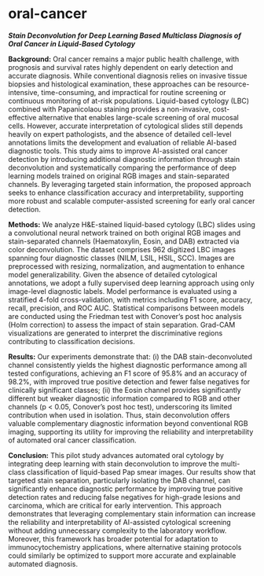 # **oral-cancer**
**_Stain Deconvolution for Deep Learning Based Multiclass Diagnosis of Oral Cancer in Liquid-Based Cytology_**


**Background:** Oral cancer remains a major public health challenge, with prognosis and survival rates highly dependent on early detection
and accurate diagnosis. While conventional diagnosis relies on invasive tissue biopsies and histological examination, these approaches can
be resource-intensive, time-consuming, and impractical for routine screening or continuous monitoring of at-risk populations. Liquid-based
cytology (LBC) combined with Papanicolaou staining provides a non-invasive, cost-effective alternative that enables large-scale screening
of oral mucosal cells. However, accurate interpretation of cytological slides still depends heavily on expert pathologists, and the absence
of detailed cell-level annotations limits the development and evaluation of reliable AI-based diagnostic tools. This study aims to improve
AI-assisted oral cancer detection by introducing additional diagnostic information through stain deconvolution and systematically comparing
the performance of deep learning models trained on original RGB images and stain-separated channels. By leveraging targeted stain
information, the proposed approach seeks to enhance classification accuracy and interpretability, supporting more robust and scalable
computer-assisted screening for early oral cancer detection.

**Methods:** We analyze H&E-stained liquid-based cytology (LBC) slides using a convolutional neural network trained on both original
RGB images and stain-separated channels (Haematoxylin, Eosin, and DAB) extracted via color deconvolution. The dataset comprises 962
digitized LBC images spanning four diagnostic classes (NILM, LSIL, HSIL, SCC). Images are preprocessed with resizing, normalization, and
augmentation to enhance model generalizability. Given the absence of detailed cytological annotations, we adopt a fully supervised deep
learning approach using only image-level diagnostic labels. Model performance is evaluated using a stratified 4-fold cross-validation, with
metrics including F1 score, accuracy, recall, precision, and ROC AUC. Statistical comparisons between models are conducted using the
Friedman test with Conover’s post hoc analysis (Holm correction) to assess the impact of stain separation. Grad-CAM visualizations are
generated to interpret the discriminative regions contributing to classification decisions.

**Results:** Our experiments demonstrate that: (i) the DAB stain-deconvoluted channel consistently yields the highest diagnostic performance
among all tested configurations, achieving an F1 score of 95.8% and an accuracy of 98.2%, with improved true positive detection and fewer
false negatives for clinically significant classes; (ii) the Eosin channel provides significantly different but weaker diagnostic information
compared to RGB and other channels (p < 0.05, Conover’s post hoc test), underscoring its limited contribution when used in isolation. Thus,
stain deconvolution offers valuable complementary diagnostic information beyond conventional RGB imaging, supporting its utility for
improving the reliability and interpretability of automated oral cancer classification.

**Conclusion:** This pilot study advances automated oral cytology by integrating deep learning with stain deconvolution to improve the
multi-class classification of liquid-based Pap smear images. Our results show that targeted stain separation, particularly isolating the DAB
channel, can significantly enhance diagnostic performance by improving true positive detection rates and reducing false negatives for
high-grade lesions and carcinoma, which are critical for early intervention. This approach demonstrates that leveraging complementary
stain information can increase the reliability and interpretability of AI-assisted cytological screening without adding unnecessary complexity
to the laboratory workflow. Moreover, this framework has broader potential for adaptation to immunocytochemistry applications, where
alternative staining protocols could similarly be optimized to support more accurate and explainable automated diagnosis.
